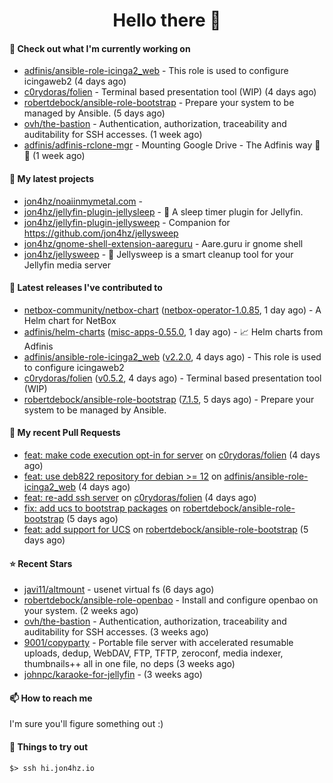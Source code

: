 <h1 align=center>Hello there 👋</h1>

#### 👷 Check out what I'm currently working on

- [adfinis/ansible-role-icinga2_web](https://github.com/adfinis/ansible-role-icinga2_web) - This role is used to configure icingaweb2 (4 days ago)
- [c0rydoras/folien](https://github.com/c0rydoras/folien) - Terminal based presentation tool (WIP) (4 days ago)
- [robertdebock/ansible-role-bootstrap](https://github.com/robertdebock/ansible-role-bootstrap) - Prepare your system to be managed by Ansible. (5 days ago)
- [ovh/the-bastion](https://github.com/ovh/the-bastion) - Authentication, authorization, traceability and auditability for SSH accesses. (1 week ago)
- [adfinis/adfinis-rclone-mgr](https://github.com/adfinis/adfinis-rclone-mgr) - Mounting Google Drive - The Adfinis way 🧙✨ (1 week ago)

#### 🌱 My latest projects

- [jon4hz/noaiinmymetal.com](https://github.com/jon4hz/noaiinmymetal.com) - 
- [jon4hz/jellyfin-plugin-jellysleep](https://github.com/jon4hz/jellyfin-plugin-jellysleep) - 🌙 A sleep timer plugin for Jellyfin.
- [jon4hz/jellyfin-plugin-jellysweep](https://github.com/jon4hz/jellyfin-plugin-jellysweep) - Companion for https://github.com/jon4hz/jellysweep
- [jon4hz/gnome-shell-extension-aareguru](https://github.com/jon4hz/gnome-shell-extension-aareguru) - Aare.guru ir gnome shell
- [jon4hz/jellysweep](https://github.com/jon4hz/jellysweep) - 🧹 Jellysweep is a smart cleanup tool for your Jellyfin media server

#### 🔭 Latest releases I've contributed to

- [netbox-community/netbox-chart](https://github.com/netbox-community/netbox-chart) ([netbox-operator-1.0.85](https://github.com/netbox-community/netbox-chart/releases/tag/netbox-operator-1.0.85), 1 day ago) - A Helm chart for NetBox
- [adfinis/helm-charts](https://github.com/adfinis/helm-charts) ([misc-apps-0.55.0](https://github.com/adfinis/helm-charts/releases/tag/misc-apps-0.55.0), 1 day ago) - 📈 Helm charts from Adfinis
- [adfinis/ansible-role-icinga2_web](https://github.com/adfinis/ansible-role-icinga2_web) ([v2.2.0](https://github.com/adfinis/ansible-role-icinga2_web/releases/tag/v2.2.0), 4 days ago) - This role is used to configure icingaweb2
- [c0rydoras/folien](https://github.com/c0rydoras/folien) ([v0.5.2](https://github.com/c0rydoras/folien/releases/tag/v0.5.2), 4 days ago) - Terminal based presentation tool (WIP)
- [robertdebock/ansible-role-bootstrap](https://github.com/robertdebock/ansible-role-bootstrap) ([7.1.5](https://github.com/robertdebock/ansible-role-bootstrap/releases/tag/7.1.5), 5 days ago) - Prepare your system to be managed by Ansible.

#### 🔨 My recent Pull Requests

- [feat: make code execution opt-in for server](https://github.com/c0rydoras/folien/pull/19) on [c0rydoras/folien](https://github.com/c0rydoras/folien) (4 days ago)
- [feat: use deb822 repository for debian &gt;= 12](https://github.com/adfinis/ansible-role-icinga2_web/pull/40) on [adfinis/ansible-role-icinga2_web](https://github.com/adfinis/ansible-role-icinga2_web) (4 days ago)
- [feat: re-add ssh server](https://github.com/c0rydoras/folien/pull/17) on [c0rydoras/folien](https://github.com/c0rydoras/folien) (4 days ago)
- [fix: add ucs to bootstrap packages](https://github.com/robertdebock/ansible-role-bootstrap/pull/77) on [robertdebock/ansible-role-bootstrap](https://github.com/robertdebock/ansible-role-bootstrap) (5 days ago)
- [feat: add support for UCS](https://github.com/robertdebock/ansible-role-bootstrap/pull/76) on [robertdebock/ansible-role-bootstrap](https://github.com/robertdebock/ansible-role-bootstrap) (5 days ago)

#### ⭐ Recent Stars

- [javi11/altmount](https://github.com/javi11/altmount) - usenet virtual fs (6 days ago)
- [robertdebock/ansible-role-openbao](https://github.com/robertdebock/ansible-role-openbao) - Install and configure openbao on your system. (2 weeks ago)
- [ovh/the-bastion](https://github.com/ovh/the-bastion) - Authentication, authorization, traceability and auditability for SSH accesses. (3 weeks ago)
- [9001/copyparty](https://github.com/9001/copyparty) - Portable file server with accelerated resumable uploads, dedup, WebDAV, FTP, TFTP, zeroconf, media indexer, thumbnails&#43;&#43; all in one file, no deps (3 weeks ago)
- [johnpc/karaoke-for-jellyfin](https://github.com/johnpc/karaoke-for-jellyfin) -  (3 weeks ago)

#### 📫 How to reach me
I'm sure you'll figure something out :)

#### 👀 Things to try out
```
$> ssh hi.jon4hz.io
```